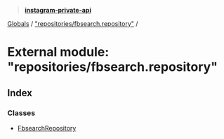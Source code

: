 > **[instagram-private-api](../README.md)**

[Globals](../README.md) / ["repositories/fbsearch.repository"](_repositories_fbsearch_repository_.md) /

# External module: "repositories/fbsearch.repository"

## Index

### Classes

* [FbsearchRepository](../classes/_repositories_fbsearch_repository_.fbsearchrepository.md)